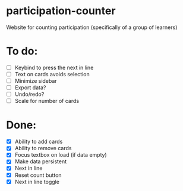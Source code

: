 # participation-counter

Website for counting participation (specifically of a group of learners)

# To do:

-   [ ] Keybind to press the next in line
-   [ ] Text on cards avoids selection
-   [ ] Minimize sidebar
-   [ ] Export data?
-   [ ] Undo/redo?
-   [ ] Scale for number of cards

# Done:

-   [x] Ability to add cards
-   [x] Ability to remove cards
-   [x] Focus textbox on load (if data empty)
-   [x] Make data persistent
-   [x] Next in line
-   [x] Reset count button
-   [x] Next in line toggle

